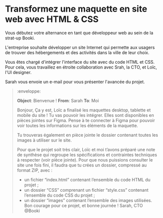 # Transformez une maquette en site web avec HTML & CSS

Vous débutez votre alternance en tant que développeur web au sein de la strat-up Booki.

L'entreprise souhaite développer un site Internet qui permette aux usagers de trouver des hébergements et des activités dans la ville de leur choix.

Vous êtes chargé d'intégrer l'interface du site avec du code HTML et CSS. Pour cela, vous travaillez en étroite collaboration avec Srah, la CTO, et Loïc, l'UI designer.

Sarah vous envoie un e-mail pour vous présenter l'avancée du projet.

>
> :enveloppe:
> 
> **Object**: Bienvenue !
> **From**: Sarah
> **To**: Moi
> 
> Bonjour, 
> Ça y est, Loïc a finalisé les maquettes desktop, tablette et mobile du site ! Tu vas pouvoir les intégrer. Elles sont disponibles en pièces jointes sur Figma. Pense à te connecter à Figma pour pouvoir voir toutes les informations sur les éléments de la maquette. 
> 
> Tu trouveras également en pièce jointe le dossier contenant toutes les images à utiliser sur le site.
> 
> Pour que le projet soit très clair, Loïc et moi t’avons préparé une note de synthèse qui regroupe les spécifications et contraintes techniques à respecter (voir pièce jointe).
> Pour que nous puissions consulter le site une fois fini, il faudra que tu crées un dossier, compressé au format ZIP, avec :
> - un fichier “index.html” contenant l’ensemble du code HTML du projet ;
> - un dossier “CSS” comprenant un fichier “style.css” contenant l’ensemble du code CSS du projet ;
> - un dossier “images” contenant l’ensemble des images utilisées.
> Bon courage pour ce projet, et bonne journée !
> Sarah, CTO @Booki
